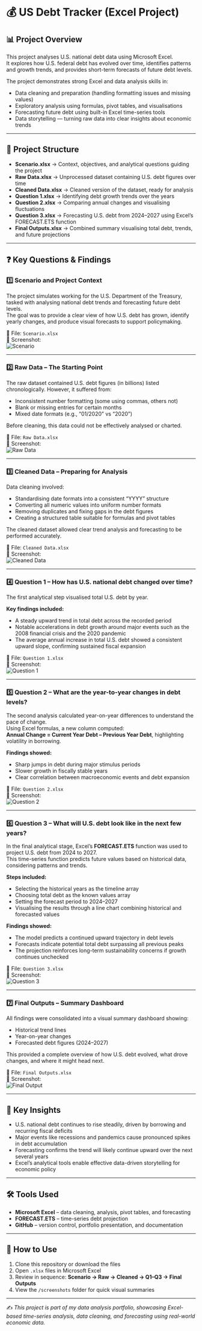 # 💰 US Debt Tracker (Excel Project)

## 📊 Project Overview

This project analyses U.S. national debt data using Microsoft Excel.  
It explores how U.S. federal debt has evolved over time, identifies patterns and growth trends, and provides short-term forecasts of future debt levels.

The project demonstrates strong Excel and data analysis skills in:
- Data cleaning and preparation (handling formatting issues and missing values)
- Exploratory analysis using formulas, pivot tables, and visualisations
- Forecasting future debt using built-in Excel time-series tools
- Data storytelling — turning raw data into clear insights about economic trends

---

## 🔧 Project Structure
- **Scenario.xlsx** → Context, objectives, and analytical questions guiding the project  
- **Raw Data.xlsx** → Unprocessed dataset containing U.S. debt figures over time  
- **Cleaned Data.xlsx** → Cleaned version of the dataset, ready for analysis  
- **Question 1.xlsx** → Identifying debt growth trends over the years  
- **Question 2.xlsx** → Comparing annual changes and visualising fluctuations  
- **Question 3.xlsx** → Forecasting U.S. debt from 2024–2027 using Excel’s FORECAST.ETS function  
- **Final Outputs.xlsx** → Combined summary visualising total debt, trends, and future projections  

---

## ❓ Key Questions & Findings

### 1️⃣ Scenario and Project Context
The project simulates working for the U.S. Department of the Treasury, tasked with analysing national debt trends and forecasting future debt levels.  
The goal was to provide a clear view of how U.S. debt has grown, identify yearly changes, and produce visual forecasts to support policymaking.  

📂 File: `Scenario.xlsx`  
📸 Screenshot:  
![Scenario](./screenshots/Scenario.png)

---

### 2️⃣ Raw Data – The Starting Point
The raw dataset contained U.S. debt figures (in billions) listed chronologically. However, it suffered from:
- Inconsistent number formatting (some using commas, others not)  
- Blank or missing entries for certain months  
- Mixed date formats (e.g., “01/2020” vs “2020”)  

Before cleaning, this data could not be effectively analysed or charted.  

📂 File: `Raw Data.xlsx`  
📸 Screenshot:  
![Raw Data](./screenshots/Raw%20Data.png)

---

### 3️⃣ Cleaned Data – Preparing for Analysis
Data cleaning involved:
- Standardising date formats into a consistent “YYYY” structure  
- Converting all numeric values into uniform number formats  
- Removing duplicates and fixing gaps in the debt figures  
- Creating a structured table suitable for formulas and pivot tables  

The cleaned dataset allowed clear trend analysis and forecasting to be performed accurately.  

📂 File: `Cleaned Data.xlsx`  
📸 Screenshot:  
![Cleaned Data](./screenshots/Cleaned%20Data.png)

---

### 4️⃣ Question 1 – How has U.S. national debt changed over time?
The first analytical step visualised total U.S. debt by year.  

**Key findings included:**
- A steady upward trend in total debt across the recorded period  
- Notable accelerations in debt growth around major events such as the 2008 financial crisis and the 2020 pandemic  
- The average annual increase in total U.S. debt showed a consistent upward slope, confirming sustained fiscal expansion  

📂 File: `Question 1.xlsx`  
📸 Screenshot:  
![Question 1](./screenshots/Question%201.png)

---

### 5️⃣ Question 2 – What are the year-to-year changes in debt levels?
The second analysis calculated year-on-year differences to understand the pace of change.  
Using Excel formulas, a new column computed:  
**Annual Change = Current Year Debt – Previous Year Debt**, highlighting volatility in borrowing.  

**Findings showed:**
- Sharp jumps in debt during major stimulus periods  
- Slower growth in fiscally stable years  
- Clear correlation between macroeconomic events and debt expansion  

📂 File: `Question 2.xlsx`  
📸 Screenshot:  
![Question 2](./screenshots/Question%202.png)

---

### 6️⃣ Question 3 – What will U.S. debt look like in the next few years?
In the final analytical stage, Excel’s **FORECAST.ETS** function was used to project U.S. debt from 2024 to 2027.  
This time-series function predicts future values based on historical data, considering patterns and trends.  

**Steps included:**
- Selecting the historical years as the timeline array  
- Choosing total debt as the known values array  
- Setting the forecast period to 2024–2027  
- Visualising the results through a line chart combining historical and forecasted values  

**Findings showed:**
- The model predicts a continued upward trajectory in debt levels  
- Forecasts indicate potential total debt surpassing all previous peaks  
- The projection reinforces long-term sustainability concerns if growth continues unchecked  

📂 File: `Question 3.xlsx`  
📸 Screenshot:  
![Question 3](./screenshots/Question%203.png)

---

### 7️⃣ Final Outputs – Summary Dashboard
All findings were consolidated into a visual summary dashboard showing:
- Historical trend lines  
- Year-on-year changes  
- Forecasted debt figures (2024–2027)  

This provided a complete overview of how U.S. debt evolved, what drove changes, and where it might head next.  

📂 File: `Final Outputs.xlsx`  
📸 Screenshot:  
![Final Output](./screenshots/Final%20Output.png)

---

## 🚀 Key Insights
- U.S. national debt continues to rise steadily, driven by borrowing and recurring fiscal deficits  
- Major events like recessions and pandemics cause pronounced spikes in debt accumulation  
- Forecasting confirms the trend will likely continue upward over the next several years  
- Excel’s analytical tools enable effective data-driven storytelling for economic policy  

---

## 🛠️ Tools Used
- **Microsoft Excel** – data cleaning, analysis, pivot tables, and forecasting  
- **FORECAST.ETS** – time-series debt projection  
- **GitHub** – version control, portfolio presentation, and documentation  

---

## 📌 How to Use
1. Clone this repository or download the files  
2. Open `.xlsx` files in Microsoft Excel  
3. Review in sequence: **Scenario → Raw → Cleaned → Q1–Q3 → Final Outputs**  
4. View the `/screenshots` folder for quick visual summaries  

---

✍️ *This project is part of my data analysis portfolio, showcasing Excel-based time-series analysis, data cleaning, and forecasting using real-world economic data.*
